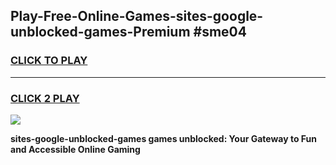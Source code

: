 
## Play-Free-Online-Games-sites-google-unblocked-games-Premium #sme04
<h3>
<a href="https://premium.freeplayer.one?title=sites-google-unblocked-games&ref=8M">CLICK TO PLAY</a></h3>
<hr>

<h3>
<a href="https://premium.freeplayer.one?title=sites-google-unblocked-games&ref=8M">CLICK 2 PLAY</a>
  
</h3>

<a href="https://premium.freeplayer.one?title=sites-google-unblocked-games&ref=8M"><img src="https://clearcache.store/games.png"></a>


**sites-google-unblocked-games games unblocked: Your Gateway to Fun and Accessible Online Gaming**
